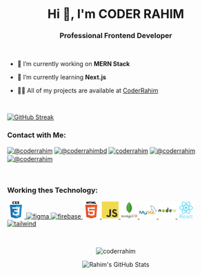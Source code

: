 <h1 align="center">Hi 👋, I'm CODER RAHIM</h1>
<h3 align="center">Professional Frontend Developer</h3>

<br> 

- 🔭 I’m currently working on **MERN Stack**

- 🌱 I’m currently learning **Next.js**

- 👨‍💻 All of my projects are available at [CoderRahim](github.com/coderrahim)

<br>

<p align="center">

[![GitHub Streak](https://github-readme-streak-stats.herokuapp.com?user=coderrahim&theme=sunset-gradient&hide_border=true&border_radius=7&date_format=j%20M%5B%20Y%5D)](https://git.io/streak-stats)
</p>


<!-- SOCIAL LINK -->
<h3 align="left">Contact with Me:</h3>
<p align="left">
<a href="https://linkedin.com/in/@coderrahim" target="blank"><img align="center" src="https://raw.githubusercontent.com/rahuldkjain/github-profile-readme-generator/master/src/images/icons/Social/linked-in-alt.svg" alt="@coderrahim" height="30" width="40" /></a>
<a href="https://fb.com/@coderrahimbd" target="blank"><img align="center" src="https://raw.githubusercontent.com/rahuldkjain/github-profile-readme-generator/master/src/images/icons/Social/facebook.svg" alt="@coderrahimbd" height="30" width="40" /></a>
<a href="https://twitter.com/coderrahim" target="blank"><img align="center" src="https://raw.githubusercontent.com/rahuldkjain/github-profile-readme-generator/master/src/images/icons/Social/twitter.svg" alt="coderrahim" height="30" width="40" /></a>
<a href="https://instagram.com/@coderrahim" target="blank"><img align="center" src="https://raw.githubusercontent.com/rahuldkjain/github-profile-readme-generator/master/src/images/icons/Social/instagram.svg" alt="@coderrahim" height="30" width="40" /></a>
<a href="https://www.youtube.com/c/@coderrahim" target="blank"><img align="center" src="https://raw.githubusercontent.com/rahuldkjain/github-profile-readme-generator/master/src/images/icons/Social/youtube.svg" alt="@coderrahim" height="30" width="40" /></a>

</p>
<br>
<h3 align="left">Working thes Technology:</h3>
<p align="left"> <a href="https://www.w3schools.com/css/" target="_blank" rel="noreferrer"> <img src="https://raw.githubusercontent.com/devicons/devicon/master/icons/css3/css3-original-wordmark.svg" alt="css3" width="40" height="40"/> </a> <a href="https://www.figma.com/" target="_blank" rel="noreferrer"> <img src="https://www.vectorlogo.zone/logos/figma/figma-icon.svg" alt="figma" width="40" height="40"/> </a> <a href="https://firebase.google.com/" target="_blank" rel="noreferrer"> <img src="https://www.vectorlogo.zone/logos/firebase/firebase-icon.svg" alt="firebase" width="40" height="40"/> </a> <a href="https://www.w3.org/html/" target="_blank" rel="noreferrer"> <img src="https://raw.githubusercontent.com/devicons/devicon/master/icons/html5/html5-original-wordmark.svg" alt="html5" width="40" height="40"/> </a> <a href="https://developer.mozilla.org/en-US/docs/Web/JavaScript" target="_blank" rel="noreferrer"> <img src="https://raw.githubusercontent.com/devicons/devicon/master/icons/javascript/javascript-original.svg" alt="javascript" width="40" height="40"/> </a> <a href="https://www.mongodb.com/" target="_blank" rel="noreferrer"> <img src="https://raw.githubusercontent.com/devicons/devicon/master/icons/mongodb/mongodb-original-wordmark.svg" alt="mongodb" width="40" height="40"/> </a> <a href="https://www.mysql.com/" target="_blank" rel="noreferrer"> <img src="https://raw.githubusercontent.com/devicons/devicon/master/icons/mysql/mysql-original-wordmark.svg" alt="mysql" width="40" height="40"/> </a>  <a href="https://nodejs.org" target="_blank" rel="noreferrer"> <img src="https://raw.githubusercontent.com/devicons/devicon/master/icons/nodejs/nodejs-original-wordmark.svg" alt="nodejs" width="40" height="40"/> </a> <a href="https://reactjs.org/" target="_blank" rel="noreferrer"> <img src="https://raw.githubusercontent.com/devicons/devicon/master/icons/react/react-original-wordmark.svg" alt="react" width="40" height="40"/> </a> <a href="https://tailwindcss.com/" target="_blank" rel="noreferrer"> <img src="https://www.vectorlogo.zone/logos/tailwindcss/tailwindcss-icon.svg" alt="tailwind" width="40" height="40"/> </a> </p>

<br>

<p align="center"><img align="center" src="https://github-readme-stats.vercel.app/api/top-langs?username=coderrahim&show_icons=true&locale=en&layout=compact" alt="coderrahim" /></p>

<div align="center">

![Rahim's GitHub Stats](https://github-readme-stats.vercel.app/api?username=coderrahim&show_icons=true&theme=outrun)
</div>